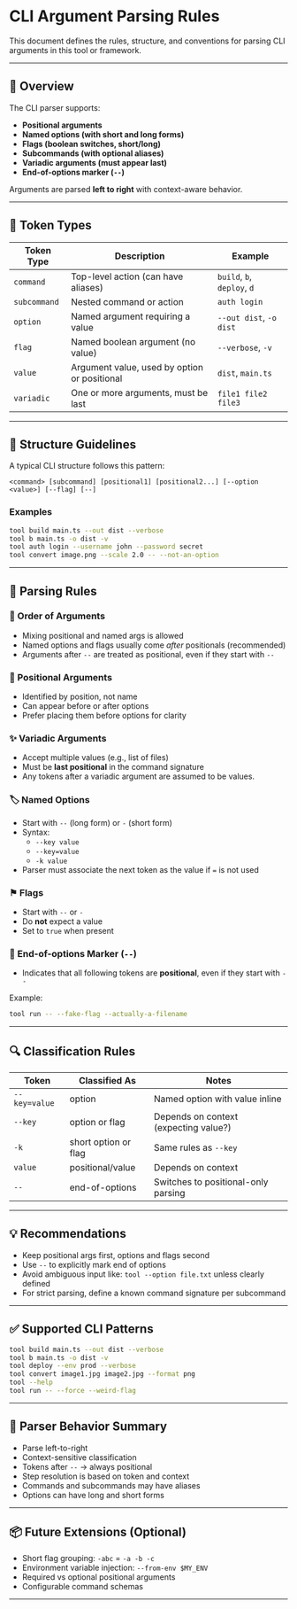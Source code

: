 # CLI Argument Parsing Rules

This document defines the rules, structure, and conventions for parsing CLI arguments in this tool or framework.

---

## 🎯 Overview

The CLI parser supports:

- **Positional arguments**
- **Named options (with short and long forms)**
- **Flags (boolean switches, short/long)**
- **Subcommands (with optional aliases)**
- **Variadic arguments (must appear last)**
- **End-of-options marker (`--`)**

Arguments are parsed **left to right** with context-aware behavior.

---

## 🧱 Token Types

| Token Type     | Description                                 | Example                      |
|----------------|---------------------------------------------|------------------------------|
| `command`      | Top-level action (can have aliases)         | `build`, `b`, `deploy`, `d`  |
| `subcommand`   | Nested command or action                    | `auth login`                 |
| `option`       | Named argument requiring a value            | `--out dist`, `-o dist`      |
| `flag`         | Named boolean argument (no value)           | `--verbose`, `-v`            |
| `value`        | Argument value, used by option or positional| `dist`, `main.ts`            |
| `variadic`     | One or more arguments, must be last         | `file1 file2 file3`          |

---

## 📐 Structure Guidelines

A typical CLI structure follows this pattern:

```
<command> [subcommand] [positional1] [positional2...] [--option <value>] [--flag] [--]
```

### Examples

```bash
tool build main.ts --out dist --verbose
tool b main.ts -o dist -v
tool auth login --username john --password secret
tool convert image.png --scale 2.0 -- --not-an-option
```

---

## 🧭 Parsing Rules

### 🔁 Order of Arguments

- Mixing positional and named args is allowed
- Named options and flags usually come *after* positionals (recommended)
- Arguments after `--` are treated as positional, even if they start with `--`

### 🔢 Positional Arguments

- Identified by position, not name
- Can appear before or after options
- Prefer placing them before options for clarity

### ✨ Variadic Arguments

- Accept multiple values (e.g., list of files)
- Must be **last positional** in the command signature
- Any tokens after a variadic argument are assumed to be values.

### 🏷️ Named Options

- Start with `--` (long form) or `-` (short form)
- Syntax:
  - `--key value`
  - `--key=value`
  - `-k value`
- Parser must associate the next token as the value if `=` is not used

### ⚑ Flags

- Start with `--` or `-`
- Do **not** expect a value
- Set to `true` when present

### 🛑 End-of-options Marker (`--`)

- Indicates that all following tokens are **positional**, even if they start with `--`

Example:
```bash
tool run -- --fake-flag --actually-a-filename
```

---

## 🔍 Classification Rules

| Token         | Classified As  | Notes                                |
|---------------|----------------|--------------------------------------|
| `--key=value` | option          | Named option with value inline       |
| `--key`       | option or flag  | Depends on context (expecting value?)|
| `-k`          | short option or flag | Same rules as `--key`         |
| `value`       | positional/value| Depends on context                   |
| `--`          | end-of-options  | Switches to positional-only parsing  |

---

## 💡 Recommendations

- Keep positional args first, options and flags second
- Use `--` to explicitly mark end of options
- Avoid ambiguous input like: `tool --option file.txt` unless clearly defined
- For strict parsing, define a known command signature per subcommand

---

## ✅ Supported CLI Patterns

```bash
tool build main.ts --out dist --verbose
tool b main.ts -o dist -v
tool deploy --env prod --verbose
tool convert image1.jpg image2.jpg --format png
tool --help
tool run -- --force --weird-flag
```

---

## 🔧 Parser Behavior Summary

- Parse left-to-right
- Context-sensitive classification
- Tokens after `--` → always positional
- Step resolution is based on token and context
- Commands and subcommands may have aliases
- Options can have long and short forms

---

## 📦 Future Extensions (Optional)

- Short flag grouping: `-abc` = `-a -b -c`
- Environment variable injection: `--from-env $MY_ENV`
- Required vs optional positional arguments
- Configurable command schemas

---
